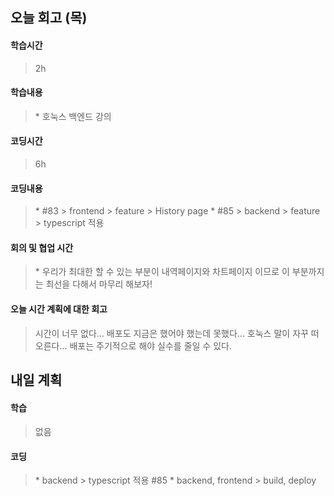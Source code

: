 ## 오늘 회고 (목)

#### 학습시간   
> 2h

#### 학습내용   
> \* 호눅스 백엔드 강의

#### 코딩시간
> 6h

#### 코딩내용
> \* #83 > frontend > feature > History page 
> \* #85 > backend > feature > typescript 적용

#### 회의 및 협업 시간
> \* 우리가 최대한 할 수 있는 부분이 내역페이지와 차트페이지 이므로 이 부분까지는 최선을 다해서 마무리 해보자!

#### 오늘 시간 계획에 대한 회고
> 시간이 너무 없다... 
> 배포도 지금은 했어야 했는데 못했다...
> 호눅스 말이 자꾸 떠오른다... 배포는 주기적으로 해야 실수를 줄일 수 있다. 

## 내일 계획

#### 학습
> 없음

#### 코딩
> \* backend > typescript 적용 #85
> \* backend, frontend > build, deploy
